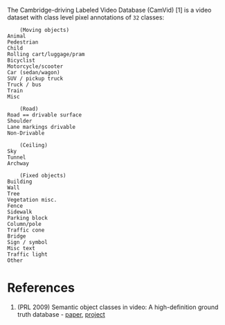The Cambridge-driving Labeled Video Database (CamVid) [1] is a video dataset with class level pixel annotations of `32` classes:
```
    (Moving objects)
Animal
Pedestrian
Child
Rolling cart/luggage/pram
Bicyclist
Motorcycle/scooter
Car (sedan/wagon)
SUV / pickup truck
Truck / bus
Train
Misc

    (Road)
Road == drivable surface
Shoulder
Lane markings drivable
Non-Drivable

    (Ceiling)
Sky
Tunnel
Archway

    (Fixed objects)
Building
Wall
Tree
Vegetation misc.
Fence
Sidewalk
Parking block
Column/pole
Traffic cone
Bridge
Sign / symbol
Misc text
Traffic light
Other
```

# References

1. (PRL 2009) Semantic object classes in video: A high-definition ground truth database - [paper](https://www.sciencedirect.com/science/article/pii/S0167865508001220), [project](http://mi.eng.cam.ac.uk/research/projects/VideoRec/CamVid/)
